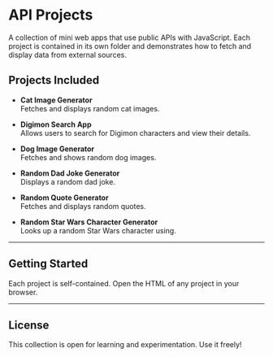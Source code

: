 # API Projects

A collection of mini web apps that use public APIs with JavaScript. Each project is contained in its own folder and demonstrates how to fetch and display data from external sources.

## Projects Included

- **Cat Image Generator**  
  Fetches and displays random cat images.

- **Digimon Search App**  
  Allows users to search for Digimon characters and view their details.

- **Dog Image Generator**  
  Fetches and shows random dog images.

- **Random Dad Joke Generator**  
  Displays a random dad joke.

- **Random Quote Generator**  
  Fetches and displays random quotes.

- **Random Star Wars Character Generator**  
  Looks up a random Star Wars character using.

---

## Getting Started

Each project is self-contained. Open the HTML of any project in your browser.

---

## License

This collection is open for learning and experimentation. Use it freely!
